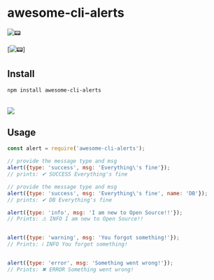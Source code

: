 # awesome-cli-alerts
![📟](./.github/alerts.png)


[![📟](./.github/install.png)]
## Install

```sh
npm install awesome-cli-alerts
```

<br>
<img src="./.github/usage.png">

## Usage

```js
const alert = require('awesome-cli-alerts');

// provide the message type and msg
alert({type: 'success', msg: 'Everything\'s fine'});
// prints: ✔ SUCCESS Everything's fine

// provide the message type and msg
alert({type: 'success', msg: 'Everything\'s fine', name: 'DB'});
// prints: ✔ DB Everything's fine

alert({type: 'info', msg: 'I am new to Open Source!!'});
// Prints: ⚠ INFO I am new to Open Source!!


alert({type: 'warning', msg: 'You forgot something!'});
// Prints: ℹ INFO You forgot something!


alert({type: 'error', msg: 'Something went wrong!'});
// Prints: ✖ ERROR Something went wrong!



```



